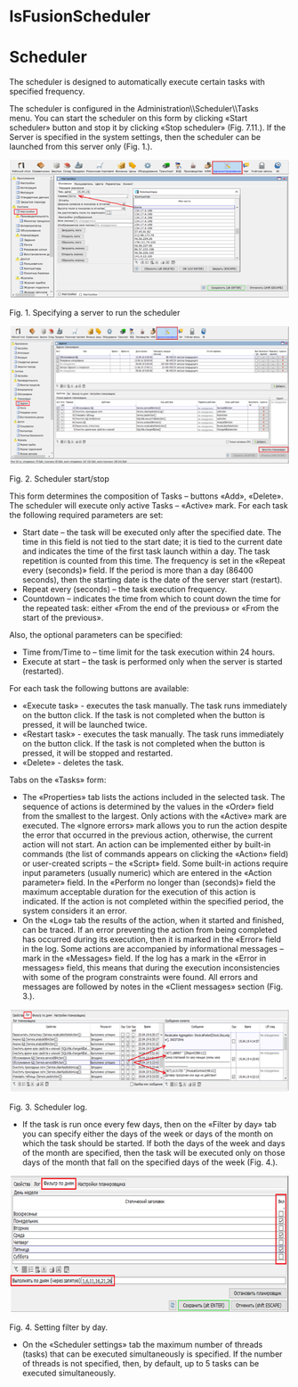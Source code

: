 # lsFusionScheduler

# Scheduler

The scheduler is designed to automatically execute certain tasks with specified frequency.

The scheduler is configured in the Administration\\\\Scheduler\\\\Tasks menu. You can start the scheduler on this form by clicking «Start scheduler» button and stop it by clicking «Stop scheduler» (Fig. 7.11.). If the Server is specified in the system settings, then the scheduler can be launched from this server only (Fig. 1.).

<img src="attachments/60555472/65241101.png" height="250" />

Fig. 1. Specifying a server to run the scheduler

<img src="attachments/60555472/65241102.png" height="250" />

Fig. 2. Scheduler start/stop

This form determines the composition of Tasks – buttons «Add», «Delete».  The scheduler will execute only active Tasks – «Active» mark. For each task the following required parameters are set:

-   Start date – the task will be executed only after the specified date. The time in this field is not tied to the start date; it is tied to the current date and indicates the time of the first task launch within a day. The task repetition is counted from this time. The frequency is set in the «Repeat every (seconds)» field. If the period is more than a day (86400 seconds), then the starting date is the date of the server start (restart).
-   Repeat every (seconds) – the task execution frequency.
-   Countdown – indicates the time from which to count down the time for the repeated task: either «From the end of the previous» or «From the start of the previous».

Also, the optional parameters can be specified:

-   Time from/Time to – time limit for the task execution within 24 hours.
-   Execute at start – the task is performed only when the server is started (restarted).

For each task the following buttons are available:

-   «Execute task» - executes the task manually. The task runs immediately on the button click. If the task is not completed when the button is pressed, it will be launched twice.
-   «Restart task» - executes the task manually. The task runs immediately on the button click. If the task is not completed when the button is pressed, it will be stopped and restarted.
-   «Delete» - deletes the task.

Tabs on the «Tasks» form:

-   The «Properties» tab lists the actions included in the selected task. The sequence of actions is determined by the values in the «Order» field from the smallest to the largest. Only actions with the «Active» mark are executed. The «Ignore errors» mark allows you to run the action despite the error that occurred in the previous action, otherwise, the current action will not start. An action can be implemented either by built-in commands (the list of commands appears on clicking the «Action» field) or user-created scripts – the «Script» field. Some built-in actions require input parameters (usually numeric) which are entered in the «Action parameter» field. In the «Perform no longer than (seconds)» field the maximum acceptable duration for the execution of this action is indicated. If the action is not completed within the specified period, the system considers it an error.
-   On the «Log» tab the results of the action, when it started and finished, can be traced. If an error preventing the action from being completed has occurred during its execution, then it is marked in the «Error» field in the log. Some actions are accompanied by informational messages – mark in the «Messages» field. If the log has a mark in the «Error in messages» field, this means that during the execution inconsistencies with some of the program constraints were found. All errors and messages are followed by notes in the «Client messages» section (Fig. 3.).

<img src="attachments/60555472/65241103.png" height="151" />

Fig. 3. Scheduler log.

-   If the task is run once every few days, then on the «Filter by day» tab you can specify either the days of the week or days of the month on which the task should be started. If both the days of the week and days of the month are specified, then the task will be executed only on those days of the month that fall on the specified days of the week (Fig. 4.).

<img src="attachments/60555472/65241105.png" height="248" />

Fig. 4. Setting filter by day.

-   On the «Scheduler settings» tab the maximum number of threads (tasks) that can be executed simultaneously is specified. If the number of threads is not specified, then, by default, up to 5 tasks can be executed simultaneously.
